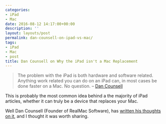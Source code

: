 ```yaml
---
categories:
- iPad
- Mac
date: 2016-08-12 14:17:00+00:00
description: ''
layout: layouts/post
permalink: dan-counsell-on-ipad-vs-mac/
tags:
- iPad
- Mac
- post
title: Dan Counsell on Why the iPad isn't a Mac Replacement
---
```


<div class="kg-card-markdown"><!-- link[https://www.dancounsell.com/the-problem-with-ipad-and-why-its-not-a-mac-replacement/] --></p>
<blockquote>
<p>The problem with the iPad is both hardware and software related. Anything work related you can do on an iPad can, in most cases be done faster on a Mac. No question. &#8211; <a href="https://www.dancounsell.com/the-problem-with-ipad-and-why-its-not-a-mac-replacement/">Dan Counsell</a></p>
</blockquote>
<p>This is probably the most common idea behind a the majority of iPad articles, whether it can truly be a device that replaces your Mac.</p>
<p>Well Dan Counsell (Founder of RealMac Software), has <a href="https://www.dancounsell.com/the-problem-with-ipad-and-why-its-not-a-mac-replacement/">written his thoughts on it</a>, and I thought it was worth sharing.</p>
</div>